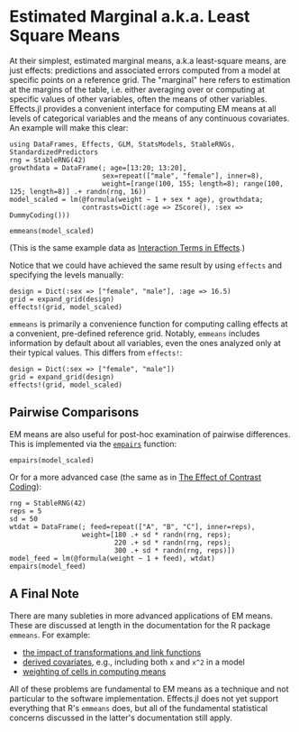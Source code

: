 # Estimated Marginal a.k.a. Least Square Means

At their simplest, estimated marginal means, a.k.a least-square means, are just effects: predictions and associated errors computed from a model at specific points on a reference grid.
The "marginal" here refers to estimation at the margins of the table, i.e. either averaging over or computing at specific values of other variables, often the means of other variables.
Effects.jl provides a convenient interface for computing EM means at all levels of categorical variables and the means of any continuous covariates. An example will make this clear:

```@example emmeans
using DataFrames, Effects, GLM, StatsModels, StableRNGs, StandardizedPredictors
rng = StableRNG(42)
growthdata = DataFrame(; age=[13:20; 13:20],
                       sex=repeat(["male", "female"], inner=8),
                       weight=[range(100, 155; length=8); range(100, 125; length=8)] .+ randn(rng, 16))
model_scaled = lm(@formula(weight ~ 1 + sex * age), growthdata;
                  contrasts=Dict(:age => ZScore(), :sex => DummyCoding()))

emmeans(model_scaled)
```

(This is the same example data as [Interaction Terms in Effects](@ref).)

Notice that we could have achieved the same result by using `effects` and specifying the levels manually:

```@example emmeans
design = Dict(:sex => ["female", "male"], :age => 16.5)
grid = expand_grid(design)
effects!(grid, model_scaled)
```

`emmeans` is primarily a convenience function for computing calling effects at a convenient, pre-defined reference grid.
Notably, `emmeans` includes information by default about all variables, even the ones analyzed
only at their typical values.
This differs from `effects!`:

```@example emmeans
design = Dict(:sex => ["female", "male"])
grid = expand_grid(design)
effects!(grid, model_scaled)
```

## Pairwise Comparisons

EM means are also useful for post-hoc examination of pairwise differences.
This is implemented via the [`empairs`](@ref) function:

```@example emmeans
empairs(model_scaled)
```

Or for a more advanced case (the same as in [The Effect of Contrast Coding](@ref)):

```@example emmeans
rng = StableRNG(42)
reps = 5
sd = 50
wtdat = DataFrame(; feed=repeat(["A", "B", "C"], inner=reps),
                  weight=[180 .+ sd * randn(rng, reps);
                          220 .+ sd * randn(rng, reps);
                          300 .+ sd * randn(rng, reps)])
model_feed = lm(@formula(weight ~ 1 + feed), wtdat)
empairs(model_feed)
```

## A Final Note

There are many subleties in more advanced applications of EM means.
These are discussed at length in the documentation for the R package `emmeans`.
For example:

- [the impact of transformations and link functions](https://cran.r-project.org/web/packages/emmeans/vignettes/transformations.html)
- [derived covariates](https://cran.r-project.org/web/packages/emmeans/vignettes/basics.html#depcovs),  e.g., including both `x` and `x^2` in a model
- [weighting of cells in computing means](https://cran.r-project.org/web/packages/emmeans/vignettes/basics.html#weights)

All of these problems are fundamental to EM means as a technique and not particular to the software implementation.
Effects.jl does not yet support everything that R's `emmeans` does, but all of the fundamental statistical concerns discussed in the latter's documentation still apply.
